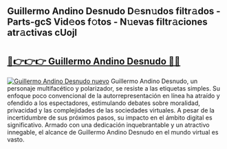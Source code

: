 ## Guillermo Andino Desnudo D𝚎sn𝚞dos filtr𝚊dos - Parts-gcS Vid𝚎os f𝚘tos - N𝚞evas filtr𝚊ciones atr𝚊ctivas cUojl

# <h2><a href="http://mbb866.tromn.icu/?c=Guillermo+Andino+Desnudo">🔗👉👉👉 Guillermo Andino Desnudo 🔗🔗</a></h2>

[![Guillermo Andino Desnudo nuevo](https://i.imgur.com/pEAQMta.gif)](http://mbb866.tromn.icu/?c=Guillermo+Andino+Desnudo)
Guillermo Andino Desnudo, un personaje multifacético y polarizador, se resiste a las etiquetas simples. Su enfoque poco convencional de la autorrepresentación en línea ha atraído y ofendido a los espectadores, estimulando debates sobre moralidad, privacidad y las complejidades de las sociedades virtuales. A pesar de la incertidumbre de sus próximos pasos, su impacto en el ámbito digital es significativo. Armado con una dedicación inquebrantable y un atractivo innegable, el alcance de Guillermo Andino Desnudo en el mundo virtual es vasto.
